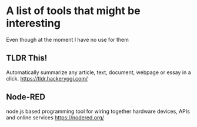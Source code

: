 # A list of tools that might be interesting
Even though at the moment I have no use for them

## TLDR This!
Automatically summarize any article, text, document, webpage or essay in a click.
https://tldr.hackeryogi.com/

## Node-RED
node.js based programming tool for wiring together hardware devices, APIs and online services
https://nodered.org/ 


